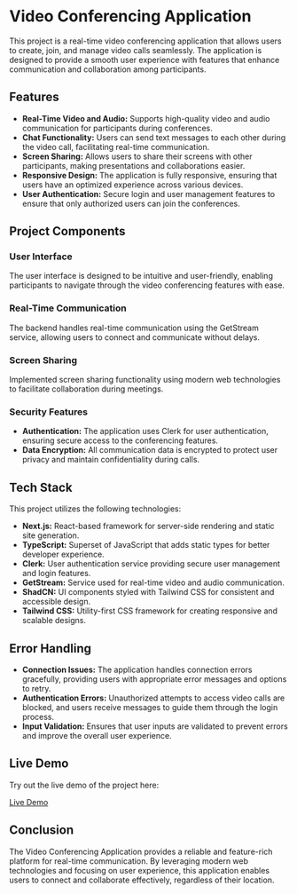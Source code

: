 <!DOCTYPE html>
<html lang="en">
<head>
    <meta charset="UTF-8">
    <meta name="viewport" content="width=device-width, initial-scale=1.0">
    
</head>
<body>

<h1>Video Conferencing Application</h1>
<p>This project is a real-time video conferencing application that allows users to create, join, and manage video calls seamlessly. The application is designed to provide a smooth user experience with features that enhance communication and collaboration among participants.</p>

<h2>Features</h2>
<ul>
    <li><strong>Real-Time Video and Audio:</strong> Supports high-quality video and audio communication for participants during conferences.</li>
    <li><strong>Chat Functionality:</strong> Users can send text messages to each other during the video call, facilitating real-time communication.</li>
    <li><strong>Screen Sharing:</strong> Allows users to share their screens with other participants, making presentations and collaborations easier.</li>
    <li><strong>Responsive Design:</strong> The application is fully responsive, ensuring that users have an optimized experience across various devices.</li>
    <li><strong>User Authentication:</strong> Secure login and user management features to ensure that only authorized users can join the conferences.</li>
</ul>

<h2>Project Components</h2>

<h3>User Interface</h3>
<p>The user interface is designed to be intuitive and user-friendly, enabling participants to navigate through the video conferencing features with ease.</p>

<h3>Real-Time Communication</h3>
<p>The backend handles real-time communication using the GetStream service, allowing users to connect and communicate without delays.</p>

<h3>Screen Sharing</h3>
<p>Implemented screen sharing functionality using modern web technologies to facilitate collaboration during meetings.</p>

<h3>Security Features</h3>
<ul>
    <li><strong>Authentication:</strong> The application uses Clerk for user authentication, ensuring secure access to the conferencing features.</li>
    <li><strong>Data Encryption:</strong> All communication data is encrypted to protect user privacy and maintain confidentiality during calls.</li>
</ul>

<h2>Tech Stack</h2>
<p>This project utilizes the following technologies:</p>
<ul>
    <li><strong>Next.js:</strong> React-based framework for server-side rendering and static site generation.</li>
    <li><strong>TypeScript:</strong> Superset of JavaScript that adds static types for better developer experience.</li>
    <li><strong>Clerk:</strong> User authentication service providing secure user management and login features.</li>
    <li><strong>GetStream:</strong> Service used for real-time video and audio communication.</li>
    <li><strong>ShadCN:</strong> UI components styled with Tailwind CSS for consistent and accessible design.</li>
    <li><strong>Tailwind CSS:</strong> Utility-first CSS framework for creating responsive and scalable designs.</li>
</ul>

<h2>Error Handling</h2>
<ul>
    <li><strong>Connection Issues:</strong> The application handles connection errors gracefully, providing users with appropriate error messages and options to retry.</li>
    <li><strong>Authentication Errors:</strong> Unauthorized attempts to access video calls are blocked, and users receive messages to guide them through the login process.</li>
    <li><strong>Input Validation:</strong> Ensures that user inputs are validated to prevent errors and improve the overall user experience.</li>
</ul>

<h2>Live Demo</h2>
<p>Try out the live demo of the project here:</p>
<p><a href="https://video-conferencing-pied.vercel.app/" target="_blank">Live Demo</a></p>

<h2>Conclusion</h2>
<p>The Video Conferencing Application provides a reliable and feature-rich platform for real-time communication. By leveraging modern web technologies and focusing on user experience, this application enables users to connect and collaborate effectively, regardless of their location.</p>

</body>
</html>
